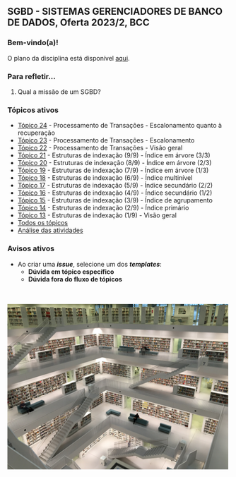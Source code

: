 ## SGBD - SISTEMAS GERENCIADORES DE BANCO DE DADOS, Oferta 2023/2, BCC

### Bem-vindo(a)!

O plano da disciplina está disponível [aqui](./media/sgbd-2023-2-bcc-plano.pdf).<br>

### Para refletir...

1. Qual a missão de um SGBD?

### Tópicos ativos


- [Tópico 24](./topico-24.md) - Processamento de Transações - Escalonamento quanto à recuperação<br>
- [Tópico 23](./topico-23.md) - Processamento de Transações - Escalonamento<br>
- [Tópico 22](./topico-22.md) - Processamento de Transações - Visão geral<br>
- [Tópico 21](./topico-21.md) - Estruturas de indexação (9/9) - Índice em árvore (3/3)<br>
- [Tópico 20](./topico-20.md) - Estruturas de indexação (8/9) - Índice em árvore (2/3)<br>
- [Tópico 19](./topico-19.md) - Estruturas de indexação (7/9) - Índice em árvore (1/3)<br>
- [Tópico 18](./topico-18.md) - Estruturas de indexação (6/9) - Índice multinível<br>
- [Tópico 17](./topico-17.md) - Estruturas de indexação (5/9) - Índice secundário (2/2)<br>
- [Tópico 16](./topico-16.md) - Estruturas de indexação (4/9) - Índice secundário (1/2)<br>
- [Tópico 15](./topico-15.md) - Estruturas de indexação (3/9) - Índice de agrupamento<br>
- [Tópico 14](./topico-14.md) - Estruturas de indexação (2/9) - Índice primário<br>
- [Tópico 13](./topico-13.md) - Estruturas de indexação (1/9) - Visão geral<br>
- [Todos os tópicos](topico/topico-index.md)
- [Análise das atividades]()

### Avisos ativos

- Ao criar uma _**issue**_, selecione um dos _**templates**_:
  - **Dúvida em tópico específico**
  - **Dúvida fora do fluxo de tópicos**

<br>
<br>
<img src="./media/tobias-fischer-PkbZahEG2Ng-unsplash.jpg" width="500">
